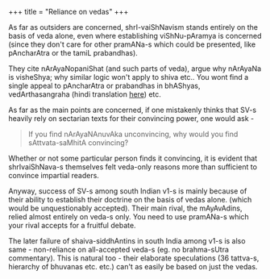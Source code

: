 +++
title = "Reliance on vedas"
+++

As far as outsiders are concerned, shrI-vaiShNavism stands entirely on the basis of veda alone, even where establishing viShNu-pAramya is concerned (since they don't care for other pramANa-s which could be presented, like pAncharAtra or the tamiL prabandhas). 

They cite nArAyaNopaniShat (and such parts of veda), argue why nArAyaNa is visheShya; why similar logic won't apply to shiva etc.. You wont find a single appeal to pAncharAtra or prabandhas in bhAShyas, vedArthasangraha (hindi translation [here](/rAmAnujIyam/tattvam/rAmAnujaH/vedArtha-sangrahaH/sarva-prastutiH/17_viShNu-pAramyam/)) etc. 

As far as the main points are concerned, if one mistakenly thinks that SV-s heavily rely on sectarian texts for their convincing power, one would ask - 

> If you find nArAyaNAnuvAka unconvincing, why would you find sAttvata-saMhitA convincing?

Whether or not some particular person finds it convincing, it is evident that shrIvaiShNava-s themselves felt veda-only reasons more than sufficient to convince impartial readers.

Anyway, success of SV-s among south Indian v1-s is mainly because of their ability to establish their doctrine on the basis of vedas alone. (which would be unquestionably accepted). Their main rival, the mAyAvAdins, relied almost entirely on veda-s only. You need to use pramANa-s which your rival accepts for a fruitful debate.

The later failure of shaiva-siddhAntins in south India among v1-s is also same - non-reliance on all-accepted veda-s (eg. no brahma-sUtra commentary). This is natural too - their elaborate speculations (36 tattva-s, hierarchy of bhuvanas etc. etc.) can't as easily be based on just the vedas.
